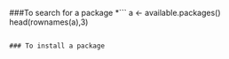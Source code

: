 ###To search for a package
*```
a <- available.packages()
head(rownames(a),3)
```

### To install a package
```

```
